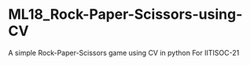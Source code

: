 # ML18_Rock-Paper-Scissors-using-CV
A simple Rock-Paper-Scissors game using CV in python
For IITISOC-21
